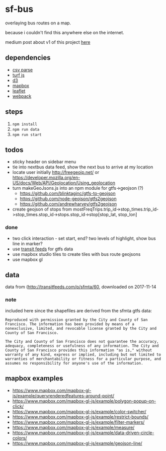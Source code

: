 # sf-bus
overlaying bus routes on a map.

because i couldn't find this anywhere else on the internet.

medium post about v1 of this project [here](https://medium.com/@thfield/adventures-in-amateur-cartography-ad4927ccfccc)

## dependencies
- [csv parse](http://csv.adaltas.com/parse/)
- [turf js](http://turfjs.org/)
- [d3](http://d3js.org)
- [mapbox](http://mapbox.com)
- [leaflet](http://leafletjs.com)
- [webpack](https://webpack.js.org/)


## steps
1. `npm install`
1. `npm run data`
1. `npm run start`

## todos
- sticky header on sidebar menu
- tie into nextbus data feed, show the next bus to arrive at my location
- locate user initially http://freegeoip.net/ or https://developer.mozilla.org/en-US/docs/Web/API/Geolocation/Using_geolocation
- turn makeGeoJsons.js into an npm module for gtfs->geojson (?)
  - https://github.com/blinktaginc/gtfs-to-geojson
  - https://github.com/node-geojson/gtfs2geojson
  - https://github.com/andrewharvey/gtfs2geojson
- create geojson of stops from mostFreqTrips.trip_id->stop_times.trip_id->stop_times.stop_id->stops.stop_id->stop[stop_lat, stop_lon]

### done
- two click interaction - set start, end? two levels of highlight, show bus line in marker?
- use [transit feeds](http://transitfeeds.com/p/sfmta/60) for gtfs data
- use mapbox studio tiles to create tiles with bus route geojsons
- use mapbox gl


## data
data from (http://transitfeeds.com/p/sfmta/60, downloaded on 2017-11-14

### note
included here since the shapefiles are derived from the sfmta gtfs data:
```
Reproduced with permission granted by the City and County of San Francisco. The information has been provided by means of a nonexclusive, limited, and revocable license granted by the City and County of San Francisco.

The City and County of San Francisco does not guarantee the accuracy, adequacy, completeness or usefulness of any information. The City and County of San Francisco provides this information "as is," without warranty of any kind, express or implied, including but not limited to warranties of merchantability or fitness for a particular purpose, and assumes no responsibility for anyone's use of the information.
```

## mapbox examples
- https://www.mapbox.com/mapbox-gl-js/example/queryrenderedfeatures-around-point/
- https://www.mapbox.com/mapbox-gl-js/example/polygon-popup-on-click/
- https://www.mapbox.com/mapbox-gl-js/example/color-switcher/
- https://www.mapbox.com/mapbox-gl-js/example/restrict-bounds/
- https://www.mapbox.com/mapbox-gl-js/example/filter-markers/
- https://www.mapbox.com/mapbox-gl-js/example/measure/
- https://www.mapbox.com/mapbox-gl-js/example/data-driven-circle-colors/
- https://www.mapbox.com/mapbox-gl-js/example/geojson-line/

